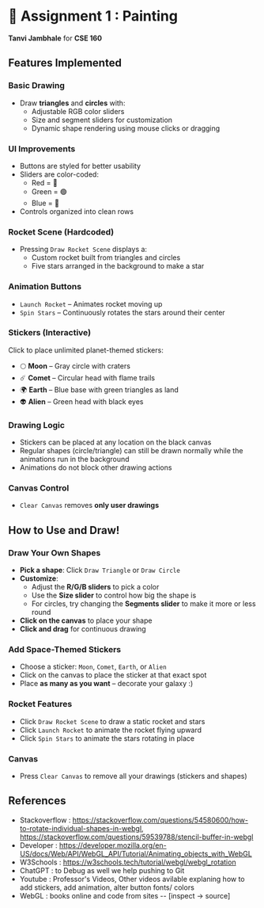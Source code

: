 # 🚀 Assignment 1 : Painting 

**Tanvi Jambhale** for **CSE 160**

## Features Implemented

### Basic Drawing
- Draw **triangles** and **circles** with:
  - Adjustable RGB color sliders
  - Size and segment sliders for customization
  - Dynamic shape rendering using mouse clicks or dragging

### UI Improvements
- Buttons are styled for better usability
- Sliders are color-coded:
  - Red = 🔴
  - Green = 🟢
  - Blue = 🔵
- Controls organized into clean rows

### Rocket Scene (Hardcoded)
  - Pressing `Draw Rocket Scene` displays a:
    - Custom rocket built from triangles and circles
    - Five stars arranged in the background to make a star 

### Animation Buttons
- `Launch Rocket` – Animates rocket moving up
- `Spin Stars` – Continuously rotates the stars around their center

### Stickers (Interactive)
Click to place unlimited planet-themed stickers:
- 🌕 **Moon** – Gray circle with craters
- ☄️ **Comet** – Circular head with flame trails
- 🌍 **Earth** – Blue base with green triangles as land
- 👽 **Alien** – Green head with black eyes

### Drawing Logic
- Stickers can be placed at any location on the black canvas
- Regular shapes (circle/triangle) can still be drawn normally while the animations run in the background 
- Animations do not block other drawing actions

### Canvas Control
- `Clear Canvas` removes **only user drawings**


## How to Use and Draw! 

### Draw Your Own Shapes
- **Pick a shape**: Click `Draw Triangle` or `Draw Circle`
- **Customize**:
  - Adjust the **R/G/B sliders** to pick a color
  - Use the **Size slider** to control how big the shape is
  - For circles, try changing the **Segments slider** to make it more or less round
- **Click on the canvas** to place your shape
- **Click and drag** for continuous drawing

### Add Space-Themed Stickers
- Choose a sticker: `Moon`, `Comet`, `Earth`, or `Alien`
- Click on the canvas to place the sticker at that exact spot
- Place **as many as you want** – decorate your galaxy :) 

### Rocket Features
- Click `Draw Rocket Scene` to draw a static rocket and stars
- Click `Launch Rocket` to animate the rocket flying upward
- Click `Spin Stars` to animate the stars rotating in place

### Canvas
- Press `Clear Canvas` to remove all your drawings (stickers and shapes)


## References 
- Stackoverflow : https://stackoverflow.com/questions/54580600/how-to-rotate-individual-shapes-in-webgl, https://stackoverflow.com/questions/59539788/stencil-buffer-in-webgl
- Developer : https://developer.mozilla.org/en-US/docs/Web/API/WebGL_API/Tutorial/Animating_objects_with_WebGL
- W3Schools : https://w3schools.tech/tutorial/webgl/webgl_rotation
- ChatGPT : to Debug as well we help pushing to Git
- Youtube : Professor's Videos, Other videos avilable explaning how to add stickers, add animation, alter button fonts/ colors
- WebGL : books online and code from sites -- [inspect -> source]

